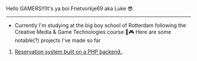 Hello GAMERS!!!It's ya boi Frietvorkje69 aka Luke 😎
***
- Currently I'm studying at the big boy school of Rotterdam following the Creative Media & Game Technologies course 👾🎮
 Here are some notable(?) projects I've made so far

1. <a href="https://makecode.com/_8r59XkPEVdk5">Reservation system built on a PHP backend.</a>.

